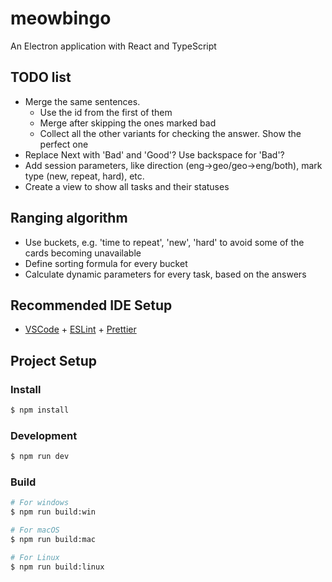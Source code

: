 # meowbingo

An Electron application with React and TypeScript

## TODO list

- Merge the same sentences.
  + Use the id from the first of them
  + Merge after skipping the ones marked bad
  - Collect all the other variants for checking the answer. Show the perfect one
- Replace Next with 'Bad' and 'Good'? Use backspace for 'Bad'?
- Add session parameters, like direction (eng->geo/geo->eng/both), mark type (new, repeat, hard), etc.
- Create a view to show all tasks and their statuses

## Ranging algorithm

- Use buckets, e.g. 'time to repeat', 'new', 'hard' to avoid some of the cards becoming unavailable
- Define sorting formula for every bucket
- Calculate dynamic parameters for every task, based on the answers

## Recommended IDE Setup

- [VSCode](https://code.visualstudio.com/) + [ESLint](https://marketplace.visualstudio.com/items?itemName=dbaeumer.vscode-eslint) + [Prettier](https://marketplace.visualstudio.com/items?itemName=esbenp.prettier-vscode)

## Project Setup

### Install

```bash
$ npm install
```

### Development

```bash
$ npm run dev
```

### Build

```bash
# For windows
$ npm run build:win

# For macOS
$ npm run build:mac

# For Linux
$ npm run build:linux
```
